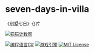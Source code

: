 # seven-days-in-villa
《别墅七日》仓库

[![猫猫计数器](https://starry-trace-sky-moe-counter.vercel.app/get/@seven-days-in-villa?theme=rule34)](#)

[![编程语言C#](https://img.shields.io/badge/编程语言-CSharp-blue.svg?style=for-the-badge)](#)
[![游戏引擎](https://img.shields.io/badge/游戏引擎-Unity2022.3.57f1c1-pink.svg?style=for-the-badge)](#)
[![MIT License](https://img.shields.io/badge/License-MIT-green.svg?style=for-the-badge)](#)

